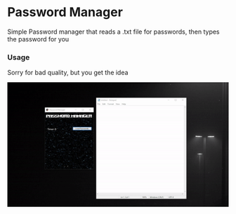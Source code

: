 # Password Manager

Simple Password manager that reads a .txt file for passwords, then types the password for you

### Usage

Sorry for bad quality, but you get the idea

![Gif](https://github.com/Him4269/Project-Dump/blob/main/Windows/Password%20Manager/gif.gif?raw=true)

